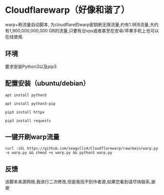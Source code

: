 # Cloudflarewarp（好像和谐了）

warp+刷流量自动脚本,
为cloudflare的warp密钥刷无限流量,约有1.9EB流量,大约有1,900,000,000,000 GB的流量,只要有台vps或者甚至在安卓/苹果手机上也可以在线使用.

## 环境
要求安装Python3以及pip3

## 配置安装（ubuntu/debian）

```
apt install python3

apt install python3-pip

pip3 install httpx

pip3 install requests
```

## 一键开刷warp流量
```
curl -sSL https://github.com/seagullz4/Cloudflarewarp/raw/main/warp.py -o warp.py && chmod +x warp.py && python3 warp.py
```

## 反馈
该脚本来源网络,我进行二次修改,但是我找不到作者源,如果您看到请尽快联系,谢谢
